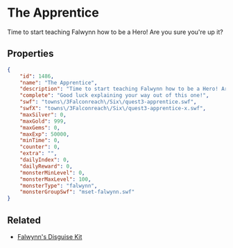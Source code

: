 # The Apprentice

Time to start teaching Falwynn how to be a Hero! Are you sure you're up it?

## Properties

```json
{
    "id": 1486,
    "name": "The Apprentice",
    "description": "Time to start teaching Falwynn how to be a Hero! Are you sure you're up it?",
    "complete": "Good luck explaining your way out of this one!",
    "swf": "towns\/3Falconreach\/Six\/quest3-apprentice.swf",
    "swfX": "towns\/3Falconreach\/Six\/quest3-apprentice-x.swf",
    "maxSilver": 0,
    "maxGold": 999,
    "maxGems": 0,
    "maxExp": 50000,
    "minTime": 0,
    "counter": 0,
    "extra": "",
    "dailyIndex": 0,
    "dailyReward": 0,
    "monsterMinLevel": 0,
    "monsterMaxLevel": 100,
    "monsterType": "falwynn",
    "monsterGroupSwf": "mset-falwynn.swf"
}
```

## Related

- [Falwynn's Disguise Kit](../items/17879-falwynn-s-disguise-kit.md)

